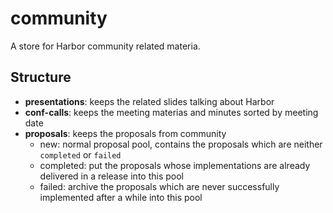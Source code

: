 # community

A store for Harbor community related materia.

## Structure

* **presentations**: keeps the related slides talking about Harbor
* **conf-calls**: keeps the meeting materias and minutes sorted by meeting date
* **proposals**: keeps the proposals from community
  * new: normal proposal pool, contains the proposals which are neither `completed` or `failed`
  * completed: put the proposals whose implementations are already delivered in a release into this pool
  * failed: archive the proposals which are never successfully implemented after a while into this pool
